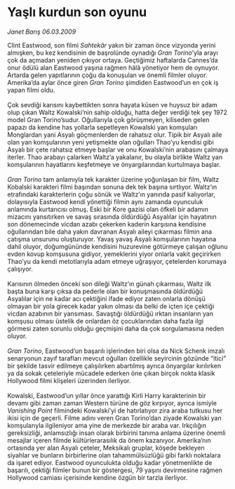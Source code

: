 # Yaşlı kurdun son oyunu

*Janet Barış 06.03.2009*

<div class="taraf_structure_2col_1zq">
<div class="margen_n">



 <p>Clint Eastwood, son filmi <i>Sahtekâr</i> yakın bir zaman önce vizyonda yerini almışken, bu kez kendisinin de başrolünde oynadığı <i>Gran Torino</i>’yla arayı çok da açmadan yeniden çıkıyor ortaya. Geçtiğimiz haftalarda Cannes’da onur ödülü alan Eastwood yaşına rağmen hâlâ yönetiyor hem de oynuyor. Artarda gelen yapıtlarının çoğu da konuşulan ve önemli filmler oluyor. Amerika’da aylar önce giren <i>Gran Torino</i> şimdiden Eastwood’un en çok iş yapan filmi oldu. <br/><br/>Çok sevdiği karısını kaybettikten sonra hayata küsen ve huysuz bir adam olup çıkan Waltz Kowalski’nin sahip olduğu, hatta değer verdiği tek şey 1972 model Gran Torino’sudur. Oğullarıyla çok görüşmeyen, kiliseden gelen papazı da kendine has yollarla sepetleyen Kowalski yan komşuları Monglardan yani Asyalı göçmenlerden de rahatsız olur. Tipik bir Asyalı aile olan yan komşularının yeni yetişmekte olan oğulları Thao’yu kendisi gibi Asyalı bir çete rahatsız etmeye başlar ve onu Kowalski’nin arabasını çalmaya iterler. Thao arabayı çalarken Waltz’a yakalanır, bu olayla birlikte Waltz yan komşularının hayatlarını keşfetmeye ve önyargılarından kurtulmaya başlar.<i> <br/><br/>Gran Torino</i> tam anlamıyla tek karakter üzerine yoğunlaşan bir film, Waltz Kobalski karakteri filmi başından sonuna dek tek başına sırtlıyor. Waltz’ın etrafındaki karakterlerin çoğu sönük ve Waltz’ın yanında pasif kalıyorlar, dolayısıyla Eastwood kendi yönettiği filmin aynı zamanda oyunculuk anlamında kurtarıcısı olmuş. Eski bir Kore gazisi olan öfkeli bir adamın mizacını yansıtırken ve savaş sırasında öldürdüğü Asyalılar için hayatının son dönemecinde vicdan azabı çekerken kaderin karşısına kendisine oğullarından bile daha yakın davranan Asyalı aileyi çıkarması filmin ana çatışma unsurunu oluşturuyor. Yavaş yavaş Asyalı komşularının hayatına dahil oluyor, doğumgününde kendisini huzurevine götürmeye çalışan oğlunu evden kovup komşusuna gidiyor, yemeklerini yiyor onlarla vakit geçirirken Thao’yu da kendi metotlarıyla adam etmeye uğraşıyor, çetelerden korumaya çalışıyor. <br/><br/>Karısının ölmeden önceki son dileği Waltz’ın günah çıkarması, Waltz ilk başta buna karşı çıksa da pederle olan bir konuşmasında öldürdüğü Asyalılar için ne kadar acı çektiğini ifade ediyor zaten onlarla dönüşü olmayan bir yola girecek kadar yakın olması da belki de içten içe çektiği vicdan azabının bir yansıması. Savaştığı öldürdüğü ırktan insanların yan komşusu olması üstelik de onlardan öz çocuklarından daha fazla ilgi görmesi zaten sorunlu olduğu geçmişini daha da çok sorgulamasına neden oluyor.<i> <br/><br/>Gran Torino</i>, Eastwood’un başarılı işlerinden biri olsa da Nick Schenk imzalı senaryonun zayıf tarafları mevcut oğulları özellikle seyircinin gözünde “itici” bir şekilde tasvir edilmeye çalışılırken abartılmış ayrıca önyargılar kırılırken ya da sokak çeteleriyle mücadele ederken öne çıkan birçok nokta klasik Hollywood filmi klişeleri üzerinden ilerliyor. <br/><br/>Kowalski, Eastwood’un yıllar önce yarattığı Kirli Harry karakterinin bir devamı gibi zaman zaman Western türüne de göz kırpıyor, ayrıca ismiyle <i>Vanishing Point</i> filmindeki Kowalski’yi de hatırlatıyor zira araba tutkusu her ikisi için de geçerli. Filme adını veren Gran Torino’dan ziyade Kowalski yan komşularıyla ilgileniyor ama yine de merkezde bir araba var. Irkçılığın gereksizliği, anlamsızlığı insan olarak birbirini tanıma anlama üzerine önemli mesajlar içeren filmde kültürlerarasılık da önem kazanıyor. Amerika’nın ortasında yer alan Asyalı çeteler, Meksikalı gruplar, köşede bekleyen siyahlar ve bunların birbirlerine olan tahammülsüzlüğü gibi farklı noktalara da işaret ediyor. Eastwood oyunculukta olduğu kadar yönetmenlikte de başarılı, çektiği filmler bunun bir göstergesi, 79 yaşını devirmesine rağmen Hollywood camiası içerisinde kendine özgün bir tarzla ilerliyor.</p>

<br/>


<div id="taraf_not">
</div>

</div>


</div>

